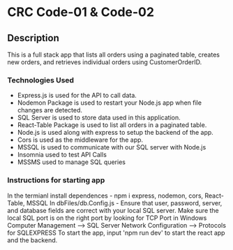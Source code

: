 # CRC Code-01 & Code-02

## Description
This is a full stack app that lists all orders using a paginated table, creates new orders, and retrieves individual orders using CustomerOrderID.

### Technologies Used
-   Express.js is used for the API to call data.
-   Nodemon Package is used to restart your Node.js app when file changes are detected.
-   SQL Server is used to store data used in this application.
-   React-Table Package is used to list all orders in a paginated table.
-   Node.js is used along with express to setup the backend of the app.
-   Cors is used as the middleware for the app.
-   MSSQL is used to communicate with our SQL server with Node.js
-   Insomnia used to test API Calls
-   MSSMS used to manage SQL queries

### Instructions for starting app
In the termianl install dependences
    - npm i express, nodemon, cors, React-Table, MSSQL
In dbFiles/db.Config.js 
    - Ensure that user, password, server, and database fields are correct with your local SQL server. Make sure the local SQL port is on the right port by looking for TCP Port in Windows Computer Management --> SQL Server Network Configuration --> Protocols for SQLEXPRESS
To start the app, input 'npm run dev' to start the react app and the backend.